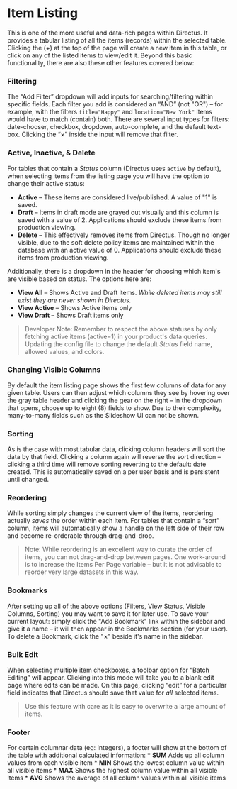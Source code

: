 # Item Listing
This is one of the more useful and data-rich pages within Directus. It provides a tabular listing of all the items (records) within the selected table. Clicking the (+) at the top of the page will create a new item in this table, or click on any of the listed items to view/edit it. Beyond this basic functionality, there are also these other features covered below:


### Filtering
The “Add Filter” dropdown will add inputs for searching/filtering within specific fields. Each filter you add is considered an “AND” (not "OR") – for example, with the filters `title="Happy"` and `location="New York"` items would have to match (contain) both. There are several input types for filters: date-chooser, checkbox, dropdown, auto-complete, and the default text-box. Clicking the “×” inside the input will remove that filter.

### Active, Inactive, & Delete
For tables that contain a _Status_ column (Directus uses `active` by default), when selecting items from the listing page you will have the option to change their active status:
* **Active** – These items are considered live/published. A value of "1" is saved.
* **Draft** – Items in draft mode are grayed out visually and this column is saved with a value of 2. Applications should exclude these items from production viewing.
* **Delete** – This effectively removes items from Directus. Though no longer visible, due to the soft delete policy items are maintained within the database with an active value of 0. Applications should exclude these items from production viewing.

Additionally, there is a dropdown in the header for choosing which item's are visible based on status. The options here are:

* **View All** – Shows Active and Draft items. _While deleted items may still exist they are never shown in Directus._
* **View Active** – Shows Active items only
* **View Draft** – Shows Draft items only

> Developer Note: Remember to respect the above statuses by only fetching active items (active=1) in your product's data queries. Updating the config file to change the default _Status_ field name, allowed values, and colors.

### Changing Visible Columns
By default the item listing page shows the first few columns of data for any given table. Users can then adjust which columns they see by hovering over the gray table header and clicking the gear on the right – in the dropdown that opens, choose up to eight (8) fields to show. Due to their complexity, many-to-many fields such as the Slideshow UI can not be shown.

### Sorting
As is the case with most tabular data, clicking column headers will sort the data by that field. Clicking a column again will reverse the sort direction – clicking a third time will remove sorting reverting to the default: date created. This is automatically saved on a per user basis and is persistent until changed.

### Reordering
While sorting simply changes the current view of the items, reordering actually _saves_ the order within each item. For tables that contain a “sort” column, items will automatically show a handle on the left side of their row and become re-orderable through drag-and-drop.

> Note: While reordering is an excellent way to curate the order of items, you can not drag-and-drop between pages. One work-around is to increase the Items Per Page variable – but it is not advisable to reorder very large datasets in this way.

### Bookmarks
After setting up all of the above options (Filters, View Status, Visible Columns, Sorting) you may want to save it for later use. To save your current layout: simply click the "Add Bookmark" link within the sidebar and give it a name – it will then appear in the Bookmarks section (for your user). To delete a Bookmark, click the "×" beside it's name in the sidebar.

### Bulk Edit
When selecting multiple item checkboxes, a toolbar option for “Batch Editing” will appear. Clicking into this mode will take you to a blank edit page where edits can be made. On this page, clicking “edit” for a particular field indicates that Directus should save that value for _all_ selected items.

> Use this feature with care as it is easy to overwrite a large amount of items.

### Footer
For certain columnar data (eg: Integers), a footer will show at the bottom of the table with additional calculated information:
    * **SUM** Adds up all column values from each visible item
    * **MIN** Shows the lowest column value within all visible items
    * **MAX** Shows the highest column value within all visible items
    * **AVG** Shows the average of all column values within all visible items
